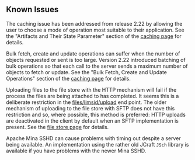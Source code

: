 ## Known Issues

The caching issue has been addressed from release 2.22 by allowing the
user to choose a mode of operation most suitable to their application.
See the "Artifacts and Their State Parameter" section of the
[caching page](caching.html) for details.

Bulk fetch, create and update operations can suffer when the number of
objects requested or sent is too large. Version 2.22 introduced batching of
bulk operations so that each call to the server sends a maximum number of
objects to fetch or update.
See the "Bulk Fetch, Create and Update Operations" section of the
[caching page](caching.html) for details.

Uploading files to the file store with the HTTP mechanism will fail if
the process the files are being attached to has completed. It seems this is a
deliberate restriction in the
[files/limsid/upload](https://d10e8rzir0haj8.cloudfront.net/6.2/rest.version.files.limsid.upload.html)
end point. The older mechanism of uploading to the file store with SFTP does
not have this restriction and so, where possible, this method is preferred:
HTTP uploads are deactivated in the client by default when an SFTP implementation
is present. See the [file store page](filestore.html) for details.

Apache Mina SSHD can cause problems with timing out despite a server being
available. An implementation using the rather old JCraft `JSch` library
is available if you have problems with the newer Mina SSHD.
